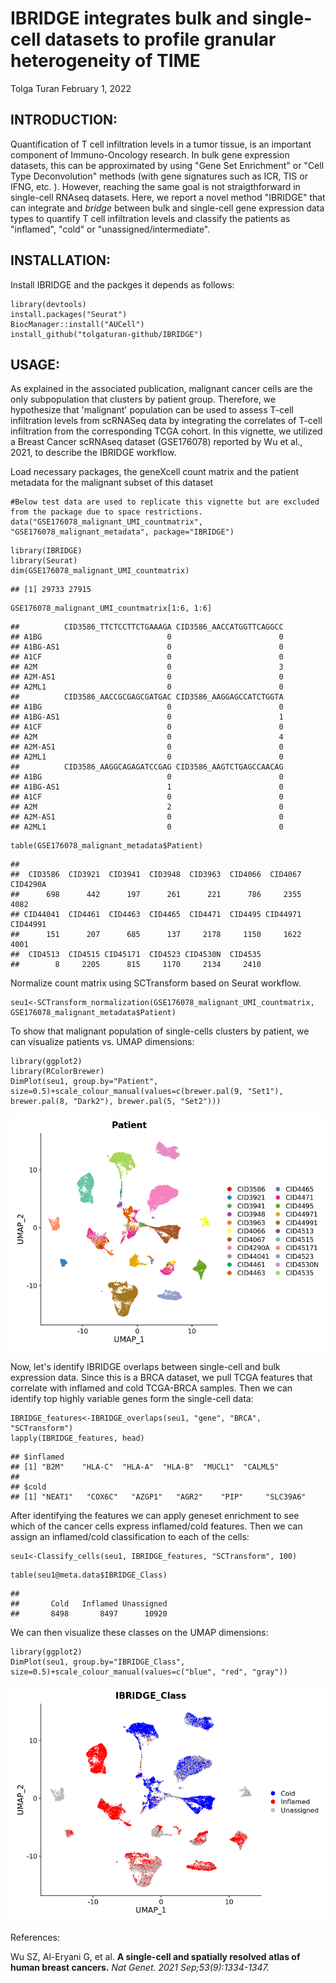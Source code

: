 IBRIDGE integrates bulk and single-cell datasets to profile granular heterogeneity of TIME
================
Tolga Turan
February 1, 2022

## INTRODUCTION:

Quantification of T cell infiltration levels in a tumor tissue, is an important component of Immuno-Oncology research. In bulk gene expression datasets, this can be approximated by using "Gene Set Enrichment" or "Cell Type Deconvolution" methods (with gene signatures such as ICR, TIS or IFNG, etc. ). However, reaching the same goal is not straigthforward in single-cell RNAseq datasets. Here, we report a novel method "IBRIDGE" that can integrate and *bridge* between bulk and single-cell gene expression data types to quantify T cell infiltration levels and classify the patients as "inflamed", "cold" or "unassigned/intermediate".

## INSTALLATION:

Install IBRIDGE and the packges it depends as follows:

``` {.r}
library(devtools)
install.packages("Seurat")
BiocManager::install("AUCell")
install_github("tolgaturan-github/IBRIDGE")
```

## USAGE:

As explained in the associated publication, malignant cancer cells are the only subpopulation that clusters by patient group. Therefore, we hypothesize that 'malignant' population can be used to assess T-cell infiltration levels from scRNASeq data by integrating the correlates of T-cell infiltration from the corresponding TCGA cohort. In this vignette, we utilized a Breast Cancer scRNAseq dataset (GSE176078) reported by Wu et al., 2021, to describe the IBRIDGE workflow.

Load necessary packages, the geneXcell count matrix and the patient metadata for the malignant subset of this dataset

``` {.r}
#Below test data are used to replicate this vignette but are excluded from the package due to space restrictions.
data("GSE176078_malignant_UMI_countmatrix", "GSE176078_malignant_metadata", package="IBRIDGE")
```

``` {.r}
library(IBRIDGE)
library(Seurat)
dim(GSE176078_malignant_UMI_countmatrix)
```

    ## [1] 29733 27915

``` {.r}
GSE176078_malignant_UMI_countmatrix[1:6, 1:6]
```

    ##          CID3586_TTCTCCTTCTGAAAGA CID3586_AACCATGGTTCAGGCC
    ## A1BG                            0                        0
    ## A1BG-AS1                        0                        0
    ## A1CF                            0                        0
    ## A2M                             0                        3
    ## A2M-AS1                         0                        0
    ## A2ML1                           0                        0
    ##          CID3586_AACCGCGAGCGATGAC CID3586_AAGGAGCCATCTGGTA
    ## A1BG                            0                        0
    ## A1BG-AS1                        0                        1
    ## A1CF                            0                        0
    ## A2M                             0                        4
    ## A2M-AS1                         0                        0
    ## A2ML1                           0                        0
    ##          CID3586_AAGGCAGAGATCCGAG CID3586_AAGTCTGAGCCAACAG
    ## A1BG                            0                        0
    ## A1BG-AS1                        1                        0
    ## A1CF                            0                        0
    ## A2M                             2                        0
    ## A2M-AS1                         0                        0
    ## A2ML1                           0                        0

``` {.r}
table(GSE176078_malignant_metadata$Patient)
```

    ## 
    ##  CID3586  CID3921  CID3941  CID3948  CID3963  CID4066  CID4067 CID4290A 
    ##      698      442      197      261      221      786     2355     4082 
    ## CID44041  CID4461  CID4463  CID4465  CID4471  CID4495 CID44971 CID44991 
    ##      151      207      685      137     2178     1150     1622     4001 
    ##  CID4513  CID4515 CID45171  CID4523 CID4530N  CID4535 
    ##        8     2205      815     1170     2134     2410

Normalize count matrix using SCTransform based on Seurat workflow.

``` {.r}
seu1<-SCTransform_normalization(GSE176078_malignant_UMI_countmatrix, GSE176078_malignant_metadata$Patient)
```

To show that malignant population of single-cells clusters by patient, we can visualize patients vs. UMAP dimensions:

``` {.r}
library(ggplot2)
library(RColorBrewer)
DimPlot(seu1, group.by="Patient", size=0.5)+scale_colour_manual(values=c(brewer.pal(9, "Set1"), brewer.pal(8, "Dark2"), brewer.pal(5, "Set2")))
```

![](README_files/figure-markdown_github/Visualize_clusters-1.png)

Now, let's identify IBRIDGE overlaps between single-cell and bulk expression data. Since this is a BRCA dataset, we pull TCGA features that correlate with inflamed and cold TCGA-BRCA samples. Then we can identify top highly variable genes form the single-cell data:

``` {.r}
IBRIDGE_features<-IBRIDGE_overlaps(seu1, "gene", "BRCA", "SCTransform")
lapply(IBRIDGE_features, head)
```

    ## $inflamed
    ## [1] "B2M"    "HLA-C"  "HLA-A"  "HLA-B"  "MUCL1"  "CALML5"
    ## 
    ## $cold
    ## [1] "NEAT1"   "COX6C"   "AZGP1"   "AGR2"    "PIP"     "SLC39A6"

After identifying the features we can apply geneset enrichment to see which of the cancer cells express inflamed/cold features. Then we can assign an inflamed/cold classification to each of the cells:

``` {.r}
seu1<-Classify_cells(seu1, IBRIDGE_features, "SCTransform", 100)
```

``` {.r}
table(seu1@meta.data$IBRIDGE_Class)
```

    ## 
    ##       Cold   Inflamed Unassigned 
    ##       8498       8497      10920

We can then visualize these classes on the UMAP dimensions:

``` {.r}
library(ggplot2)
DimPlot(seu1, group.by="IBRIDGE_Class", size=0.5)+scale_colour_manual(values=c("blue", "red", "gray"))
```

![](README_files/figure-markdown_github/Visualize_classes-1.png)

References:

Wu SZ, Al-Eryani G, et al. **A single-cell and spatially resolved atlas of human breast cancers.** *Nat Genet. 2021 Sep;53(9):1334-1347.*
